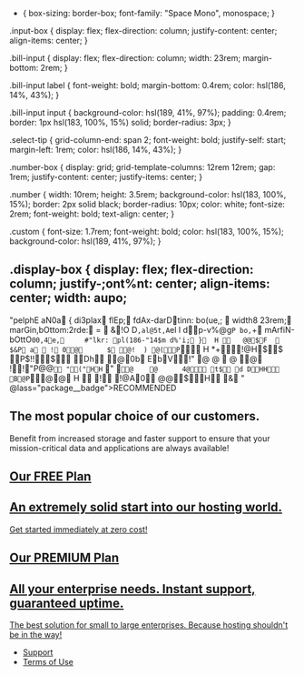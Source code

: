 * {
  box-sizing: border-box;
  font-family: "Space Mono", monospace;
}

.input-box {
  display: flex;
  flex-direction: column;
  justify-content: center;
  align-items: center;
}

.bill-input {
  display: flex;
  flex-direction: column;
  width: 23rem;
  margin-bottom: 2rem;
}

.bill-input label {
  font-weight: bold;
  margin-bottom: 0.4rem;
  color: hsl(186, 14%, 43%);
}

.bill-input input {
  background-color: hsl(189, 41%, 97%);
  padding: 0.4rem;
  border: 1px hsl(183, 100%, 15%) solid;
  border-radius: 3px;
}

.select-tip {
  grid-column-end: span 2;
  font-weight: bold;
  justify-self: start;
  margin-left: 1rem;
  color: hsl(186, 14%, 43%);
}

.number-box {
  display: grid;
  grid-template-columns: 12rem 12rem;
  gap: 1rem;
  justify-content: center;
  justify-items: center;
}

.number {
  width: 10rem;
  height: 3.5rem;
  background-color: hsl(183, 100%, 15%);
  border: 2px solid black;
  border-radius: 10px;
  color: white;
  font-size: 2rem;
  font-weight: bold;
  text-align: center;
}

.custom {
  font-size: 1.7rem;
  font-weight: bold;
  color: hsl(183, 100%, 15%);
  background-color: hsl(189, 41%, 97%);
}

.display-box {
  display: flex;
  flex-direction: column;
  justify-;ont%nt: center;
  align-items: center;
  width: aupo;
-
	
"pelphEaN0a {
  di3plax flEp;
  fdAx-darDtinn: bo(ue,;  width8 23rem;
  marGin,bOttom: 2rde:
=	 &!O D`,al@5t ,A`el I
  dp-v%@g`P
 bo,`+
  mArfiN-bOttO`0 0,4e,	
  #"lkr: pl(186-"14$m d%'i;
}	H
            @   @$ F      $ &P  a  	!          0@	          $  @!	 )   @(   P`              H      *+  ! @ H$   $   P$!! $
        Dh         @   0b      Eb  V!  "  @   @	  @  @              !   !   "P@@`   "(" HH` "
`     @	   @ 	         4 @       t$      d D      H H       B@P`   @  @       H 	               !                       ! @A0 @@     $ H        &   "                @lass="package__badge">RECOMMENDED</h2>
          <h2 class="package__subtitle">
            The most popular choice of our customers.
          </h2>
          <p class="package__info">
            Benefit from increased storage and faster support to ensure that
            your mission-critical data and applications are always available!
          </p>
        </a>
      </section>
      <section class="package" id="free">
        <a href="#">
          <h1 class="package__title">Our FREE Plan</h1>
          <h2 class="package__subtitle">
            An extremely solid start into our hosting world.
          </h2>
          <p class="package__info">Get started immediately at zero cost!</p>
        </a>
      </section>
      <div class="clearfix"></div>
      <section class="package" id="premium">
        <a href="#">
          <h1 class="package__title">Our PREMIUM Plan</h1>
          <h2 class="package__subtitle">
            All your enterprise needs. Instant support, guaranteed uptime.
          </h2>
          <p class="package__info">
            The best solution for small to large enterprises. Because hosting
            shouldn't be in the way!
          </p>
        </a>
      </section>
    </main>
    <footer class="main-footer">
      <nav>
        <ul class="main-footer__links">
          <li class="main-footer__link">
            <a href="#">Support</a>
          </li>
          <li class="main-footer__link">
            <a href="#">Terms of Use</a>
          </li>
        </ul>
      </nav>
    </footer>
    <script src="../shared.js"></script>
  </body>
</html>
                                                                                                                                                                                                                                                                                                                                                                                                                                                                                                                                                                                                                                                                                                                                                                                                                                                                                                                                                                                                                                                                                                                                                                                                                                                                                                                                                                                                                                                                                                                                                                                                                                                                                                                                                                                                                                                                                                                                                                                                                                                                                                                                                                                                                                                                                                                                                                                                                                                                                                                                                                                                               
